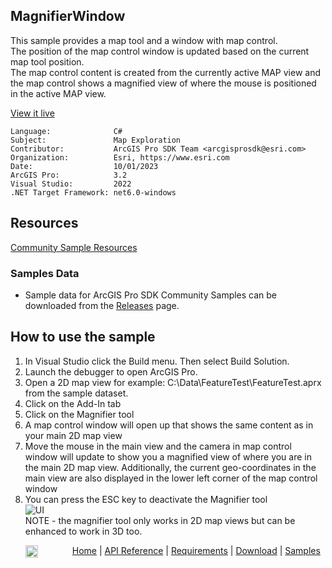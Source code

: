 ## MagnifierWindow

<!-- TODO: Write a brief abstract explaining this sample -->
 This sample provides a map tool and a window with map control.  
 The position of the map control window is updated based on the current map tool position.  
 The map control content is created from the currently active MAP view and the map control shows a magnified view of where the mouse is positioned in the active MAP view.  
   


<a href="https://pro.arcgis.com/en/pro-app/sdk/" target="_blank">View it live</a>

<!-- TODO: Fill this section below with metadata about this sample-->
```
Language:              C#
Subject:               Map Exploration
Contributor:           ArcGIS Pro SDK Team <arcgisprosdk@esri.com>
Organization:          Esri, https://www.esri.com
Date:                  10/01/2023
ArcGIS Pro:            3.2
Visual Studio:         2022
.NET Target Framework: net6.0-windows
```

## Resources

[Community Sample Resources](https://github.com/Esri/arcgis-pro-sdk-community-samples#resources)

### Samples Data

* Sample data for ArcGIS Pro SDK Community Samples can be downloaded from the [Releases](https://github.com/Esri/arcgis-pro-sdk-community-samples/releases) page.  

## How to use the sample
<!-- TODO: Explain how this sample can be used. To use images in this section, create the image file in your sample project's screenshots folder. Use relative url to link to this image using this syntax: ![My sample Image](FacePage/SampleImage.png) -->
1. In Visual Studio click the Build menu. Then select Build Solution.
 2. Launch the debugger to open ArcGIS Pro.  
 3. Open a 2D map view for example: C:\Data\FeatureTest\FeatureTest.aprx from the sample dataset.  
 4. Click on the Add-In tab  
 5. Click on the Magnifier tool  
 6. A map control window will open up that shows the same content as in your main 2D map view  
 7. Move the mouse in the main view and the camera in map control window will update to show you a magnified view of where you are in the main 2D map view. Additionally, the current geo-coordinates in the main view are also displayed in the lower left corner of the map control window  
 8. You can press the ESC key to deactivate the Magnifier tool  
![UI](Screenshots/Screen1.png)  
 NOTE - the magnifier tool only works in 2D map views but can be enhanced to work in 3D too.  
   

<!-- End -->

&nbsp;&nbsp;&nbsp;&nbsp;&nbsp;&nbsp;<img src="https://esri.github.io/arcgis-pro-sdk/images/ArcGISPro.png"  alt="ArcGIS Pro SDK for Microsoft .NET Framework" height = "20" width = "20" align="top"  >
&nbsp;&nbsp;&nbsp;&nbsp;&nbsp;&nbsp;&nbsp;&nbsp;&nbsp;&nbsp;&nbsp;&nbsp;
[Home](https://github.com/Esri/arcgis-pro-sdk/wiki) | <a href="https://pro.arcgis.com/en/pro-app/latest/sdk/api-reference" target="_blank">API Reference</a> | [Requirements](https://github.com/Esri/arcgis-pro-sdk/wiki#requirements) | [Download](https://github.com/Esri/arcgis-pro-sdk/wiki#installing-arcgis-pro-sdk-for-net) | <a href="https://github.com/esri/arcgis-pro-sdk-community-samples" target="_blank">Samples</a>
